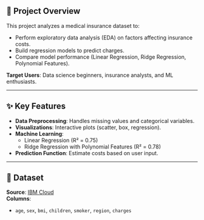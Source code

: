 ## 🌟 Project Overview
This project analyzes a medical insurance dataset to:
- Perform exploratory data analysis (EDA) on factors affecting insurance costs.
- Build regression models to predict charges.
- Compare model performance (Linear Regression, Ridge Regression, Polynomial Features).

**Target Users**: Data science beginners, insurance analysts, and ML enthusiasts.

---

## ✨ Key Features
- **Data Preprocessing**: Handles missing values and categorical variables.
- **Visualizations**: Interactive plots (scatter, box, regression).
- **Machine Learning**:
  - Linear Regression (R² = 0.75)
  - Ridge Regression with Polynomial Features (R² = 0.78)
- **Prediction Function**: Estimate costs based on user input.

---

## 📂 Dataset
**Source**: [IBM Cloud]( https://docs.google.com/spreadsheets/d/1lUH_aRYoBdQ-4sEal1DNDLD0ZFb37AZtmixQNB26hQA/edit?gid=1492077381#gid=1492077381 )  
**Columns**:  
- `age`, `sex`, `bmi`, `children`, `smoker`, `region`, `charges`
